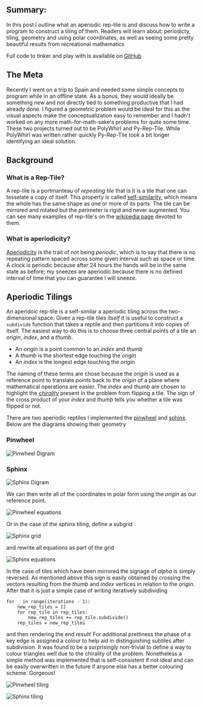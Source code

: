 ## Summary:
In this post I outline what an aperiodic rep-tile is and discuss how to write a program to construct a tiling of them.
Readers will learn about: periodicty, tiling, geometry and using polar coordinates, as well as seeing some pretty beautiful results from recreational mathematics

Full code to tinker and play with is available on [GitHub](https://github.com/Brian-Yee/Py-Rep-Tile)

## The Meta
Recently I went on a trip to Spain and needed some simple concepts to program while in an offline state.
As a bonus, they would ideally be something new and not directly tied to something productive that I had already done.
I figured a geometric problem would be ideal for this as the visual aspects make the conceptualization easy to remember and I hadn't worked on any more math-for-math-sake's
problems for quite some time.
These two projects turned out to be PolyWhirl and Py-Rep-Tile.
While PolyWhirl was written rather quickly Py-Rep-Tile took a bit longer identifying an ideal solution. 

## Background

### What is a Rep-Tile?

A rep-tile is a portmanteau of _repeating tile_ that is it is a tile that one can tesselate a copy of itself.
This property is called [self-similarity](https://en.wikipedia.org/wiki/Self-similarity), which means the whole has the same shape as one or more of its parts.
The tile can be mirrored and rotated but the perimeter is rigid and never augmented.
You can see many examples of rep-tile's on the [wikipedia page](https://en.wikipedia.org/wiki/Rep-tile) devoted to them.

### What is aperiodicity?

[Aperiodicity](https://en.wiktionary.org/wiki/aperiodic) is the trait of not being _periodic_, which is to say that there is no repeating pattern spaced across some given interval such as space or time.
A clock is periodic because after 24 hours the hands will be in the same state as before;
my sneezes are aperiodic because there is no defined interval of time that you can guarantee I will sneeze.

## Aperiodic Tilings

An aperidoic rep-tile is a self-similar a aperiodic tiling across the two-dimensional space.
Given a rep-tile tiles _itself_ it is useful to construct a `subdivide` function that takes a reptile and then partitions it into copies of itself.
The easiest way to do this is to choose three central points of a tile an _origin_, _index_, and a _thumb_.

- An _origin_ is a point common to an _index_ and _thumb_
- A _thumb_ is the shortest edge touching the _origin_
- An _index_ is the longest edge touching the _origin_

The naming of these terms are chose because the _origin_ is used as a reference point to translate points back to the _origin_ of a plane where mathematical operations are easier.
The _index_ and _thumb_ are chosen to highlight the [_chirality_](https://en.wikipedia.org/wiki/Chirality_(mathematics)) present in the problem from flipping a tile.
The sign of the cross product of your _index_ and _thumb_ tells you whether a tile was flipped or not.

There are two aperiodic reptiles I implemented the [pinwheel](https://en.wikipedia.org/wiki/Pinwheel_tiling) and [sphinx](https://en.wikipedia.org/wiki/Sphinx_tiling). Below are the diagrams showing their geometry

### Pinwheel

![Pinwheel Digram](https://raw.githubusercontent.com/Brian-Yee/brian-yee.github.io/master/_includes/images/aperiodic-tiling/pinwheel-diagram.png)

### Sphinx
![Sphinx Digram](https://raw.githubusercontent.com/Brian-Yee/brian-yee.github.io/master/_includes/images/aperiodic-tiling/sphinx-diagram.png)

We can then write all of the coordinates in polar form using the _origin_ as our reference point.

![Pinwheel equations](https://raw.githubusercontent.com/Brian-Yee/brian-yee.github.io/master/_includes/images/aperiodic-tiling/pinwheel-eq.png)

Or in the case of the sphinx tiling, define a subgrid
               
![Sphinx grid](https://raw.githubusercontent.com/Brian-Yee/brian-yee.github.io/master/_includes/images/aperiodic-tiling/sphinx-grid-eq.png)

and rewrite all equations as part of the grid

![Sphinx equations](https://raw.githubusercontent.com/Brian-Yee/brian-yee.github.io/master/_includes/images/aperiodic-tiling/sphinx-eq.png)

In the case of tiles which have been mirrored the signage of _alpha_ is simply reversed. 
As mentioned above this sign is easily obtained by crossing the vectors resulting from the _thumb_ and _index_ vertices in relation to the _origin_.
After that it is just a simple case of writing iteratively subdividing

```
for _ in range(iterations - 1):
    new_rep_tiles = []
    for rep_tile in rep_tiles:
        new_rep_tiles += rep_tile.subdivide()
    rep_tiles = new_rep_tiles
```

and then rendering the end result!
For additional prettiness the phase of a key edge is assigned a colour to help aid in distinguishing subtiles after subdivision.
It was found to be a surprisingly non-trivial to define a way to colour triangles well due to the chirality of the problem.
Nonetheless a simple method was implemented that is self-consistent if not ideal and can be easily overwritten in the future if anyone else has a better colouring scheme.
Gorgeous!

![Pinwheel tiling](https://raw.githubusercontent.com/Brian-Yee/brian-yee.github.io/master/_includes/images/aperiodic-tiling/pinwheel.png)

![Sphinx tiling](https://raw.githubusercontent.com/Brian-Yee/brian-yee.github.io/master/_includes/images/aperiodic-tiling/sphinx.png)
